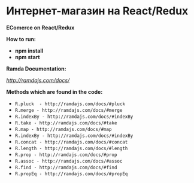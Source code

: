 # Интернет-магазин на React/Redux
**EComerce on React/Redux**

**How to run:** 
- **npm install**
- **npm start**

**Ramda Documentation:**

_http://ramdajs.com/docs/_

**Methods which are found in the code:**
- `R.pluck  - http://ramdajs.com/docs/#pluck`
- `R.merge - http://ramdajs.com/docs/#merge`
- `R.indexBy - http://ramdajs.com/docs/#indexBy`
- `R.take - http://ramdajs.com/docs/#take`
- `R.map - http://ramdajs.com/docs/#map`
- `R.indexBy - http://ramdajs.com/docs/#indexBy`
- `R.concat - http://ramdajs.com/docs/#concat`
- `R.length - http://ramdajs.com/docs/#length`
- `R.prop - http://ramdajs.com/docs/#prop`
- `R.assoc - http://ramdajs.com/docs/#assoc`
- `R.find - http://ramdajs.com/docs/#find`
- `R.propEq - http://ramdajs.com/docs/#propEq`